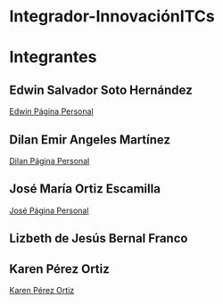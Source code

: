 ﻿# Integrador-InnovaciónITCs

# Integrantes

## Edwin Salvador Soto Hernández
[Edwin Página Personal](https://edwinsotohz.github.io/)

## Dilan Emir Angeles Martínez
[Dilan Página Personal](https://dangeles05.github.io/)

## José María Ortiz Escamilla
[José Página Personal](https://joseoe.github.io/)

## Lizbeth de Jesús Bernal Franco
[]()

## Karen Pérez Ortiz
[Karen Pérez Ortiz](https://karenperezor.github.io/)